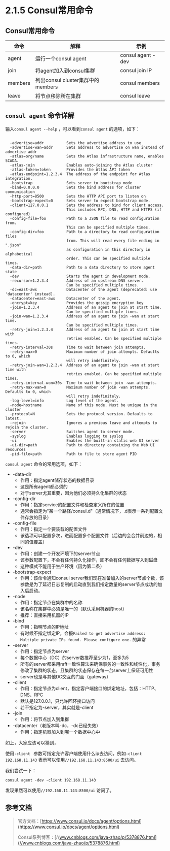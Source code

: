 # 2.1.5 Consul常用命令






## Consul常用命令

| 命令      | 解释                          | 示例                |
| ------- | --------------------------- | ----------------- |
| agent   | 运行一个consul agent            | consul agent -dev |
| join    | 将agent加入到consul集群           | consul join IP    |
| members | 列出consul cluster集群中的members | consul members    |
| leave   | 将节点移除所在集群                   | consul leave      |





## `consul agent` 命令详解

输入`consul agent --help` ，可以看到`consul agent` 的选项，如下：

```shell

  -advertise=addr          Sets the advertise address to use
  -advertise-wan=addr      Sets address to advertise on wan instead of advertise addr
  -atlas=org/name          Sets the Atlas infrastructure name, enables SCADA.
  -atlas-join              Enables auto-joining the Atlas cluster
  -atlas-token=token       Provides the Atlas API token
  -atlas-endpoint=1.2.3.4  The address of the endpoint for Atlas integration.
  -bootstrap               Sets server to bootstrap mode
  -bind=0.0.0.0            Sets the bind address for cluster communication
  -http-port=8500          Sets the HTTP API port to listen on
  -bootstrap-expect=0      Sets server to expect bootstrap mode.
  -client=127.0.0.1        Sets the address to bind for client access.
                           This includes RPC, DNS, HTTP and HTTPS (if configured)
  -config-file=foo         Path to a JSON file to read configuration from.
                           This can be specified multiple times.
  -config-dir=foo          Path to a directory to read configuration files
                           from. This will read every file ending in ".json"
                           as configuration in this directory in alphabetical
                           order. This can be specified multiple times.
  -data-dir=path           Path to a data directory to store agent state
  -dev                     Starts the agent in development mode.
  -recursor=1.2.3.4        Address of an upstream DNS server.
                           Can be specified multiple times.
  -dc=east-aws             Datacenter of the agent (deprecated: use 'datacenter' instead).
  -datacenter=east-aws     Datacenter of the agent.
  -encrypt=key             Provides the gossip encryption key
  -join=1.2.3.4            Address of an agent to join at start time.
                           Can be specified multiple times.
  -join-wan=1.2.3.4        Address of an agent to join -wan at start time.
                           Can be specified multiple times.
  -retry-join=1.2.3.4      Address of an agent to join at start time with
                           retries enabled. Can be specified multiple times.
  -retry-interval=30s      Time to wait between join attempts.
  -retry-max=0             Maximum number of join attempts. Defaults to 0, which
                           will retry indefinitely.
  -retry-join-wan=1.2.3.4  Address of an agent to join -wan at start time with
                           retries enabled. Can be specified multiple times.
  -retry-interval-wan=30s  Time to wait between join -wan attempts.
  -retry-max-wan=0         Maximum number of join -wan attempts. Defaults to 0, which
                           will retry indefinitely.
  -log-level=info          Log level of the agent.
  -node=hostname           Name of this node. Must be unique in the cluster
  -protocol=N              Sets the protocol version. Defaults to latest.
  -rejoin                  Ignores a previous leave and attempts to rejoin the cluster.
  -server                  Switches agent to server mode.
  -syslog                  Enables logging to syslog
  -ui                      Enables the built-in static web UI server
  -ui-dir=path             Path to directory containing the Web UI resources
  -pid-file=path           Path to file to store agent PID
```

`consul agent` 命令的常用选项，如下：

- -data-dir
  - 作用：指定agent储存状态的数据目录
  - 这是所有agent都必须的
  - 对于server尤其重要，因为他们必须持久化集群的状态
- -config-dir
  - 作用：指定service的配置文件和检查定义所在的位置
  - 通常会指定为"某一个路径/consul.d"（通常情况下，.d表示一系列配置文件存放的目录）
- -config-file
  - 作用：指定一个要装载的配置文件
  - 该选项可以配置多次，进而配置多个配置文件（后边的会合并前边的，相同的值覆盖）
- -dev
  - 作用：创建一个开发环境下的server节点
  - 该参数配置下，不会有任何持久化操作，即不会有任何数据写入到磁盘
  - 这种模式不能用于生产环境（因为第二条）
- -bootstrap-expect
  - 作用：该命令通知consul server我们现在准备加入的server节点个数，该参数是为了延迟日志复制的启动直到我们指定数量的server节点成功的加入后启动。
- -node
  - 作用：指定节点在集群中的名称
  - 该名称在集群中必须是唯一的（默认采用机器的host）
  - 推荐：直接采用机器的IP
- -bind
  - 作用：指明节点的IP地址
  - 有时候不指定绑定IP，会报`Failed to get advertise address: Multiple private IPs found. Please configure one.` 的异常
- -server
  - 作用：指定节点为server
  - 每个数据中心（DC）的server数推荐至少为1，至多为5
  - 所有的server都采用raft一致性算法来确保事务的一致性和线性化，事务修改了集群的状态，且集群的状态保存在每一台server上保证可用性
  - server也是与其他DC交互的门面（gateway）
- -client
  - 作用：指定节点为client，指定客户端接口的绑定地址，包括：HTTP、DNS、RPC
  - 默认是127.0.0.1，只允许回环接口访问
  - 若不指定为-server，其实就是-client
- -join
  - 作用：将节点加入到集群
- -datacenter（老版本叫-dc，-dc已经失效）
  - 作用：指定机器加入到哪一个数据中心中




如上，大家应该可以猜到，

使用`-client ` 参数可指定允许客户端使用什么ip去访问，例如`-client 192.168.11.143` 表示可以使用`//192.168.11.143:8500/ui` 去访问。

我们尝试一下：

```shell
consul agent -dev -client 192.168.11.143
```

发现果然可以使用`//192.168.11.143:8500/ui` 访问了。





## 参考文档

> 官方文档：[https://www.consul.io/docs/agent/options.html](https://www.consul.io/docs/agent/options.html)
>
> Consul系列博客：[//www.cnblogs.com/java-zhao/p/5378876.html](//www.cnblogs.com/java-zhao/p/5378876.html)


